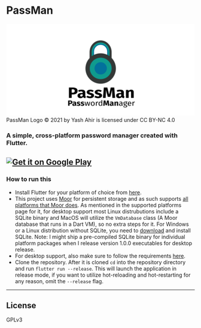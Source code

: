 # PassMan 
<img src="https://github.com/yash-ahir/passman-flutter/blob/main/promotional_assets/feature_graphic.png">
PassMan Logo © 2021 by Yash Ahir is licensed under CC BY-NC 4.0 

### A simple, cross-platform password manager created with Flutter.

<a href='https://play.google.com/store/apps/details?id=com.yashahir.passman&pcampaignid=pcampaignidMKT-Other-global-all-co-prtnr-py-PartBadge-Mar2515-1'><img alt='Get it on Google Play' src='https://play.google.com/intl/en_us/badges/static/images/badges/en_badge_web_generic.png' width='180'/></a>
---
### How to run this
- Install Flutter for your platform of choice from [here](https://flutter.dev/docs/get-started/install).
- This project uses [Moor](https://pub.dev/packages/moor) for persistent storage and as such supports [all platforms that Moor does](https://moor.simonbinder.eu/docs/platforms/). As mentioned in the supported platforms page for it, for desktop support most Linux distrubutions include a SQLite binary and MacOS will utilize the `VmDatabase` class (A Moor database that runs in a Dart VM), so no extra steps for it. For Windows or a Linux distribution without SQLite, you need to [download](https://sqlite.org/download.html) and install SQLite. Note: I might ship a pre-compiled SQLite binary for individual platform packages when I release version 1.0.0 executables for desktop release.
- For desktop support, also make sure to follow the requirements [here](https://flutter.dev/desktop).
- Clone the repository. After it is cloned `cd` into the repository directory and run `flutter run --release`. This will launch the application in release mode, if you want to utilize hot-reloading and hot-restarting for any reason, omit the `--release` flag.

---
## License
GPLv3
